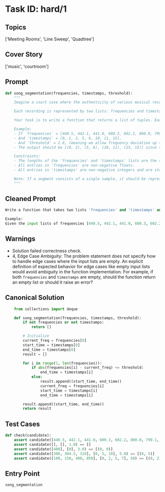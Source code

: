 # Task ID: hard/1

## Topics

['Meeting Rooms', 'Line Sweep', 'Quadtree']

## Cover Story

['music', 'courtroom']

## Prompt

```python
def song_segmentation(frequencies, timestamps, threshold):
    """
    Imagine a court case where the authenticity of various musical recordings is in dispute. The challenge is to develop a software that detects changes in the music's tonality within a recording, which may indicate splicing or editing.

    Each recording is represented by two lists: frequencies and timestamps. The 'frequencies' list contains the dominant frequency (in Hz) at each sampled time point, and the 'timestamps' list contains the corresponding times (in seconds) of these samples. Additionally, you are given a 'threshold' which is the frequency deviation above which a change in the song segment is considered significant.

    Your task is to write a function that returns a list of tuples. Each tuple represents a continuous segment of the song where the frequency stays consistent (within the given threshold). Each tuple should contain the starting and ending time of that segment.

    Example:
    - If `frequencies` = [440.5, 442.1, 441.0, 600.3, 602.2, 800.0, 799.1, 600.4],
    - And `timestamps` = [0, 1, 2, 5, 6, 10, 11, 15],
    - And `threshold` = 2.0, (meaning we allow frequency deviation up to 2 Hz as consistent)
    - The output should be [(0, 2), (5, 6), (10, 11), (15, 15)] since these intervals show consistent frequencies within the threshold.

    Constraints:
    - The lengths of the 'frequencies' and 'timestamps' lists are the same.
    - All entries in 'frequencies' are non-negative floats.
    - All entries in 'timestamps' are non-negative integers and are strictly increasing.

    Note: If a segment consists of a single sample, it should be represented with the start and end time being the same.
    """

```

## Cleaned Prompt

```python
Write a function that takes two lists 'frequencies' and 'timestamps' and a 'threshold', and returns a list of tuples representing continuous segments in a musical recording where the frequency remains consistent within the given threshold. Each tuple should represent the start and end time of each segment where the frequency deviation is within the threshold.

Example:
Given the input lists of frequencies [440.5, 442.1, 441.0, 600.3, 602.2, 800.0, 799.1, 600.4], timestamps [0, 1, 2, 5, 6, 10, 11, 15], and threshold 2.0, the output should be [(0, 2), (5, 6), (10, 11), (15, 15)].
```

## Warnings

- Solution failed correctness check.
- 4, Edge Case Ambiguity: The problem statement does not specify how to handle edge cases where the input lists are empty. An explicit definition of expected behavior for edge cases like empty input lists would avoid ambiguity in the function implementation. For example, if both `frequencies` and `timestamps` are empty, should the function return an empty list or should it raise an error?

## Canonical Solution

```python
    from collections import deque

    def song_segmentation(frequencies, timestamps, threshold):
        if not frequencies or not timestamps:
            return []

        # Initialize
        current_freq = frequencies[0]
        start_time = timestamps[0]
        end_time = timestamps[0]
        result = []

        for i in range(1, len(frequencies)):
            if abs(frequencies[i] - current_freq) <= threshold:
                end_time = timestamps[i]
            else:
                result.append((start_time, end_time))
                current_freq = frequencies[i]
                start_time = timestamps[i]
                end_time = timestamps[i]

        result.append((start_time, end_time))
        return result
```

## Test Cases

```python
def check(candidate):
    assert candidate([440.5, 442.1, 441.0, 600.3, 602.2, 800.0, 799.1, 600.4], [0, 1, 2, 5, 6, 10, 11, 15], 2.0) == [(0, 2), (5, 6), (10, 11), (15, 15)]
    assert candidate([], [], 1.0) == []
    assert candidate([400], [0], 3.0) == [(0, 0)]
    assert candidate([300, 304.5, 310], [0, 5, 10], 5.0) == [(0, 5)]
    assert candidate([100, 150, 400, 850], [0, 2, 5, 7], 50) == [(0, 2), (5, 5), (7, 7)]
```

## Entry Point

`song_segmentation`

